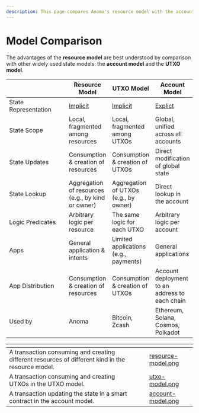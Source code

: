 ```yaml
---
description: This page compares Anoma's resource model with the account and UTXO model.
---
```


# Model Comparison

The advantages of the **resource model** are best understood by comparison with other widely used state models: the **account model** and the **UTXO model**.

<table><thead><tr><th width="162"></th><th>Resource Model</th><th>UTXO Model</th><th>Account Model</th></tr></thead><tbody><tr><td>State Representation</td><td><a data-footnote-ref href="#user-content-fn-1">Implicit</a></td><td><a data-footnote-ref href="#user-content-fn-2">Implicit</a></td><td><a data-footnote-ref href="#user-content-fn-3">Explict</a></td></tr><tr><td>State Scope</td><td>Local, fragmented among resources</td><td>Local, fragmented among UTXOs</td><td>Global, unified across all accounts</td></tr><tr><td>State Updates</td><td>Consumption &#x26; creation of resources</td><td>Consumption &#x26; creation of UTXOs</td><td>Direct modification of global state</td></tr><tr><td>State Lookup</td><td>Aggregation of  resources (e.g., by kind or owner)</td><td>Aggregation of UTXOs (e.g., by owner)</td><td>Direct lookup in the account</td></tr><tr><td>Logic Predicates</td><td>Arbitrary logic per resource</td><td>The same logic for each UTXO</td><td>Arbitrary logic per account</td></tr><tr><td>Apps</td><td>General application &#x26; intents</td><td>Limited applications (e.g., payments)</td><td>General applications</td></tr><tr><td>App Distribution</td><td>Consumption &#x26; creation of resources</td><td>Consumption &#x26; creation of UTXOs</td><td>Account deployment to an address to each chain</td></tr><tr><td>Used by</td><td>Anoma</td><td>Bitcoin, Zcash</td><td>Ethereum, Solana, Cosmos, Polkadot</td></tr></tbody></table>

<table data-view="cards"><thead><tr><th></th><th></th><th></th><th data-hidden data-card-cover data-type="files"></th></tr></thead><tbody><tr><td>A transaction consuming and creating different resources of different kind in the resource model.</td><td></td><td></td><td><a href="../../.gitbook/assets/resource-model.png">resource-model.png</a></td></tr><tr><td>A transaction consuming and creating UTXOs in the UTXO model.</td><td></td><td></td><td><a href="../../.gitbook/assets/utxo-model.png">utxo-model.png</a></td></tr><tr><td>A transaction updating the state in a smart contract in the account model.</td><td></td><td></td><td><a href="../../.gitbook/assets/account-model.png">account-model.png</a></td></tr></tbody></table>



[^1]: Example:\
    A balance of a certain resource kind is not explicit, but implicitly represented by the set of all resources of this kind owner by a certain owner.

[^2]: Example:\
    A balance is not explicit, but implicitly represented by the set of all UTXO of this owner.

[^3]: Example:

    A balance in a balance mapping in a smart contract.
